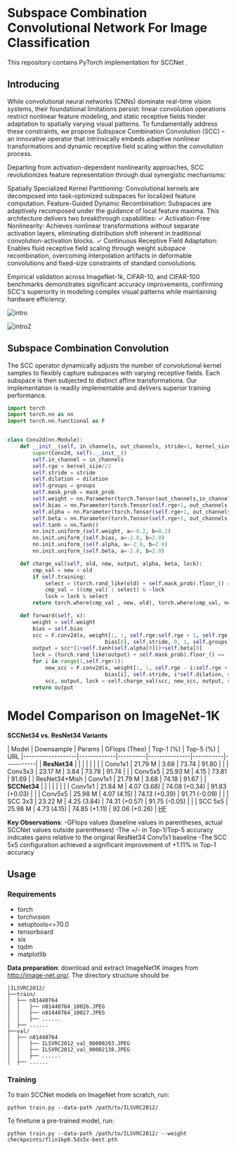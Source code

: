 # Subspace Combination Convolutional Network For Image Classification

This repository contains PyTorch implementation for SCCNet .

## Introducing

While convolutional neural networks (CNNs) dominate real-time vision systems, their foundational limitations persist: linear convolution operations restrict nonlinear feature modeling, and static receptive fields hinder adaptation to spatially varying visual patterns. To fundamentally address these constraints, we propose ​​Subspace Combination Convolution (SCC)​​ – an innovative operator that intrinsically embeds adaptive nonlinear transformations and dynamic receptive field scaling within the convolution process.

Departing from activation-dependent nonlinearity approaches, SCC revolutionizes feature representation through dual synergistic mechanisms:

​​Spatially Specialized Kernel Partitioning​​: Convolutional kernels are decomposed into task-optimized subspaces for localized feature computation.
​​Feature-Guided Dynamic Recombination​​: Subspaces are adaptively recomposed under the guidance of local feature maxima.
This architecture delivers two breakthrough capabilities:
✓ ​​Activation-Free Nonlinearity​​: Achieves nonlinear transformations without separate activation layers, eliminating distribution shift inherent in traditional convolution-activation blocks.
✓ ​​Continuous Receptive Field Adaptation​​: Enables fluid receptive field scaling through weight subspace recombination, overcoming interpolation artifacts in deformable convolutions and fixed-size constraints of standard convolutions.

Empirical validation across ImageNet-1k, CIFAR-10, and CIFAR-100 benchmarks demonstrates significant accuracy improvements, confirming SCC's superiority in modeling complex visual patterns while maintaining hardware efficiency.

![intro](figs/frame.png)

![intro2](figs/sccnet.png)

## Subspace Combination Convolution

The SCC operator dynamically adjusts the number of convolutional kernel samples to flexibly capture subspaces with varying receptive fields. Each subspace is then subjected to distinct affine transformations. Our implementation is readily implementable and delivers superior training performance.​

```python
import torch
import torch.nn as nn
import torch.nn.functional as F


class Conv2d(nn.Module):
    def __init__(self, in_channels, out_channels, stride=1, kernel_size = 3, dilation=1, groups=1, mask_prob=0.005):
        super(Conv2d, self).__init__()
        self.in_channel = in_channels
        self.rge = kernel_size//2
        self.stride = stride
        self.dilation = dilation
        self.groups = groups
        self.mask_prob = mask_prob
        self.weight = nn.Parameter(torch.Tensor(out_channels,in_channels,kernel_size,kernel_size))
        self.bias = nn.Parameter(torch.Tensor(self.rge+1, out_channels))
        self.alpha = nn.Parameter(torch.Tensor(self.rge+1, out_channels,1,1))
        self.beta = nn.Parameter(torch.Tensor(self.rge+1, out_channels,1,1))
        self.tanh = nn.Tanh()
        nn.init.uniform_(self.weight, a=-0.2, b=0.2)
        nn.init.uniform_(self.bias, a=-2.0, b=2.0)
        nn.init.uniform_(self.alpha, a=-2.0, b=2.0)
        nn.init.uniform_(self.beta, a=-2.0, b=2.0)

    def charge_val(self, old, new, output, alpha, beta, lock):
        cmp_val = new > old
        if self.training:
            select = (torch.rand_like(old) + self.mask_prob).floor_() == 1.0
            cmp_val = ((cmp_val) | select) & ~lock
            lock = lock & select
        return torch.where(cmp_val , new, old), torch.where(cmp_val, new*(1+self.tanh(alpha))+beta, output), lock

    def forward(self, x):
        weight = self.weight
        bias = self.bias
        scc = F.conv2d(x, weight[:, :, self.rge:self.rge + 1, self.rge:self.rge + 1],
                               bias[0], self.stride, 0, 1, self.groups)
        output = scc*(1+self.tanh(self.alpha[0]))+self.beta[0]
        lock = (torch.rand_like(output) + self.mask_prob).floor_() == 1.0
        for i in range(1,self.rge+1):
            new_scc = F.conv2d(x, weight[:, :, self.rge - i:self.rge + i + 1, self.rge - i:self.rge + i + 1],
                               bias[i], self.stride, i*self.dilation, self.dilation, self.groups)
            scc, output, lock = self.charge_val(scc, new_scc, output, self.alpha[i], self.beta[i], lock)
        return output

```

# Model Comparison on ImageNet-1K

**SCCNet34 vs. ResNet34 Variants**

| Model             | Downsample  | Params   | GFlops (Theo) | Top-1 (%) | Top-5 (%) | URL
|-------------------|-------------|----------|---------------|-----------|-----------|
| **ResNet34**      |             |          |               |           |           |
|                   | Conv1x1     | 21.79 M  | 3.68          | 73.74     | 91.80     |
|                   | Conv3x3     | 23.17 M  | 3.84          | 73.78     | 91.74     |
|                   | Conv5x5     | 25.93 M  | 4.15          | 73.81     | 91.69     |
| ResNet34+Mish     | Conv1x1     | 21.79 M  | 3.68          | 74.18     | 91.67     |
| **SCCNet34**      |             |          |               |           |           |
|                   | Conv1x1     | 21.84 M  | 4.07 (3.68)   | 74.08 (+0.34) | 91.83 (+0.03) |
|                   | Conv5x5     | 25.98 M  | 4.07 (4.15)   | 74.13 (+0.39) | 91.71 (-0.09) |
|                   | SCC 3x3     | 23.22 M  | 4.25 (3.84)   | 74.31 (+0.57) | 91.75 (-0.05) |
|                   | SCC 5x5     | 25.98 M  | 4.73 (4.15)   | 74.85 (+1.11) | 92.06 (+0.26) |  [HF](https://huggingface.co/Raven686/SCCNet/tree/main)

**Key Observations**:
-GFlops values (baseline values in parentheses, actual SCCNet values outside parentheses)
-The +/- in Top-1/Top-5 accuracy indicates gains relative to the original ResNet34 Conv1x1 baseline
-The SCC 5x5 configuration achieved a significant improvement of ​​+1.11%​​ in Top-1 accuracy



## Usage

### Requirements

- torch
- torchvision
- setuptools<=70.0
- tensorboard
- six
- tqdm
- matplotlib


**Data preparation**: download and extract ImageNet1K images from http://image-net.org/. The directory structure should be

```
│ILSVRC2012/
├──train/
│  ├── n01440764
│  │   ├── n01440764_10026.JPEG
│  │   ├── n01440764_10027.JPEG
│  │   ├── ......
│  ├── ......
├──val/
│  ├── n01440764
│  │   ├── ILSVRC2012_val_00000293.JPEG
│  │   ├── ILSVRC2012_val_00002138.JPEG
│  │   ├── ......
│  ├── ......
```


### Training

To train SCCNet models on ImageNet from scratch, run:

```
python train.py --data-path /path/to/ILSVRC2012/
```

To finetune a pre-trained model, run:

```
python train.py --data-path /path/to/ILSVRC2012/ --weight checkpoints/flin1kp0.5ds5x-best.pth 
```
